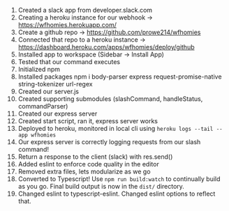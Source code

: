 1. Created a slack app from developer.slack.com
2. Creating a heroku instance for our webhook -> https://wfhomies.herokuapp.com/
3. Create a github repo -> https://github.com/prowe214/wfhomies
4. Connected that repo to a heroku instance -> https://dashboard.heroku.com/apps/wfhomies/deploy/github
5. Installed app to workspace (Sidebar -> Install App)
6. Tested that our command executes
7. Initialized npm
8. Installed packages npm i body-parser express request-promise-native string-tokenizer url-regex
9. Created our server.js
10. Created supporting submodules (slashCommand, handleStatus, commandParser)
11. Created our express server
12. Created start script, ran it, express server works
13. Deployed to heroku, monitored in local cli using `heroku logs --tail --app wfhomies`
14. Our express server is correctly logging requests from our slash command!
15. Return a response to the client (slack) with res.send()
16. Added eslint to enforce code quality in the editor
17. Removed extra files, lets modularize as we go
18. Converted to Typescript!  Use `npm run build:watch` to continually build as you go.  Final build output is now in the `dist/` directory.
19. Changed eslint to typescript-eslint.  Changed eslint options to reflect that.